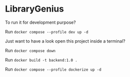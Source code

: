 # LibraryGenius

To run it for development purpose?

Run `docker compose --profile dev up -d`

Just want to have a look open this project inside a terminal?

Run `docker compose down`

Run `docker build -t backend:1.0 .`

Run `docker compose --profile dockerize up -d`

